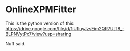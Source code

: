 # OnlineXPMFitter
This is the python version of this: https://drive.google.com/file/d/1iUfluyJzsEim2QR7UtT8_-BLPNVytPx7/view?usp=sharing

Nuff said.
